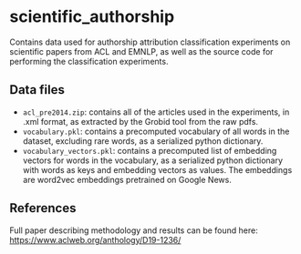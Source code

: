 # scientific_authorship

Contains data used for authorship attribution classification experiments on scientific papers from ACL and EMNLP, as well as the source code for performing the classification experiments.

Data files
----------
- `acl_pre2014.zip`: contains all of the articles used in the experiments, in .xml format, as extracted by the Grobid tool from the raw pdfs.
- `vocabulary.pkl`: contains a precomputed vocabulary of all words in the dataset, excluding rare words, as a serialized python dictionary.
- `vocabulary_vectors.pkl`: contains a precomputed list of embedding vectors for words in the vocabulary, as a serialized python dictionary with words as keys and embedding vectors as values. The embeddings are word2vec embeddings pretrained on Google News.

## References
Full paper describing methodology and results can be found here: https://www.aclweb.org/anthology/D19-1236/
